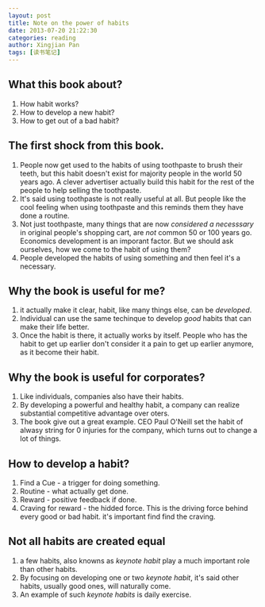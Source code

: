 ```yaml
---
layout: post
title: Note on the power of habits
date: 2013-07-20 21:22:30
categories: reading
author: Xingjian Pan
tags: [读书笔记]
---
```

## What this book about?
1. How habit works?
2. How to develop a new habit?
3. How to get out of a bad habit?



## The first shock from this book.

1. People now get used to the habits of using toothpaste to brush their teeth, but this habit doesn't exist for majority people in the world 50 years ago. A clever advertiser actually build this habit for the rest of the people to help selling the toothpaste.
2. It's said using toothpaste is not really useful at all. But people like the cool feeling when using toothpaste and this reminds them they have done a routine.
2. Not just toothpaste, many things that are now _considered a necesssary_ in original people's shopping cart, are _not_ common 50 or 100 years go.  Economics development is an imporant factor. But we should ask ourselves, how we come to the habit of using them? 
3. People developed the habits of using something and then feel it's a necessary. 


## Why the book is useful for me?
1. it actually make it clear, habit, like many things else, can be _developed_. 
2. Individual can use the same techinque to develop _good_ habits that can make their life better.
3. Once the habit is there, it actually works by itself. People who has the habit to get up earlier don't consider it a pain to get up earlier anymore, as it become their habit.


## Why the book is useful for corporates?
1. Like individuals, companies also have their habits.
2. By developing a powerful and healthy habit, a company can realize substantial competitive advantage over oters.
3. The book give out a great example. CEO Paul O'Neill set the habit of alwasy string for 0 injuries for the company, which turns out to change a lot of things.



## How to develop a habit?
1.  Find a Cue - a trigger for doing something.
2.  Routine - what actually get done.
3.  Reward - positive feedback if done.
4.  Craving for reward - the hidded force. This is the driving force behind every good or bad habit. it's important find find the craving.


## Not all habits are created equal
1. a few habits, also knowns as _keynote habit_ play a much important role than other habits.
2. By focusing on developing one or two _keynote habit_, it's said other habits, usually good ones, will naturally come.
3. An example of such _keynote habits_ is daily exercise.



